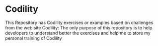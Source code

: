 # Codility
This Repository has Codility exercises or examples based on challenges from the web site Codility:
The only purpose of this repository is to help developers to understand better the exercises 
and help me to store my personal training of Codility
